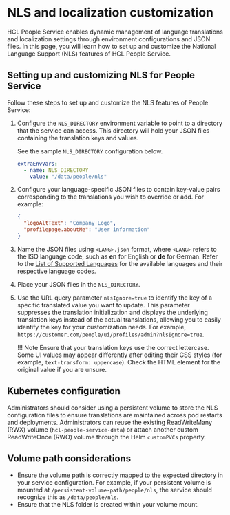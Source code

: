 # NLS and localization customization

HCL People Service enables dynamic management of language translations and localization settings through environment configurations and JSON files. In this page, you will learn how to set up and customize the National Language Support (NLS) features of HCL People Service.

## Setting up and customizing NLS for People Service

Follow these steps to set up and customize the NLS features of People Service:

1. Configure the `NLS_DIRECTORY` environment variable to point to a directory that the service can access. This directory will hold your JSON files containing the translation keys and values.

    See the sample `NLS_DIRECTORY` configuration below.

    ```yaml
    extraEnvVars:
      - name: NLS_DIRECTORY
        value: "/data/people/nls"
    ```

2. Configure your language-specific JSON files to contain key-value pairs corresponding to the translations you wish to override or add. For example:

    ```json
    {
      "logoAltText": "Company Logo",
      "profilepage.aboutMe": "User information"
    }
    ```

3. Name the JSON files using `<LANG>.json` format, where `<LANG>` refers to the ISO language code, such as **en** for English or **de** for German. Refer to the [List of Supported Languages](https://opensource.hcltechsw.com/digital-experience/latest/deployment/manage/portal_admin_tools/language_support/Supporting_language/?h=languag) for the available languages and their respective language codes.

4. Place your JSON files in the `NLS_DIRECTORY`.

5. Use the URL query parameter `nlsIgnore=true` to identify the key of a specific translated value you want to update. This parameter suppresses the translation initialization and displays the underlying translation keys instead of the actual translations, allowing you to easily identify the key for your customization needs. For example, `https://customer.com/people/ui/profiles/admin?nlsIgnore=true`.

    !!! Note
        Ensure that your translation keys use the correct lettercase. Some UI values may appear differently after editing their CSS styles (for example, `text-transform: uppercase`). Check the HTML element for the original value if you are unsure.

## Kubernetes configuration

Administrators should consider using a persistent volume to store the NLS configuration files to ensure translations are maintained across pod restarts and deployments. Administrators can reuse the existing ReadWriteMany (RWX) volume (`hcl-people-service-data`) or attach another custom ReadWriteOnce (RWO) volume through the Helm `customPVCs` property.

## Volume path considerations

- Ensure the volume path is correctly mapped to the expected directory in your service configuration. For example, if your persistent volume is mounted at `/persistent-volume-path/people/nls`, the service should recognize this as `/data/people/nls`. 
- Ensure that the NLS folder is created within your volume mount.
